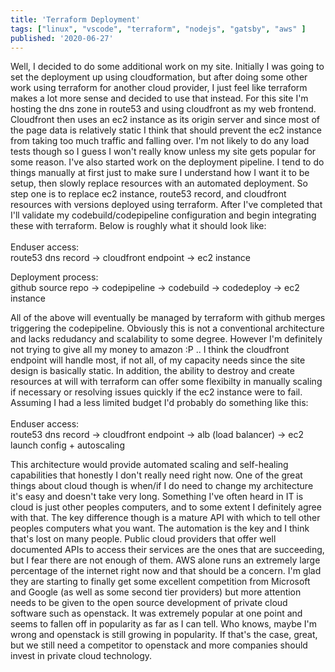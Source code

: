 ```yaml
---
title: 'Terraform Deployment'
tags: ["linux", "vscode", "terraform", "nodejs", "gatsby", "aws" ]
published: '2020-06-27'
---
```


Well, I decided to do some additional work on my site. Initially I was going to set the deployment up using cloudformation, but after doing some other work using terraform for another cloud provider, I just feel like terraform makes a lot more sense and decided to use that instead. For this site I'm hosting the dns zone in route53 and using cloudfront as my web frontend. Cloudfront then uses an ec2 instance as its origin server and since most of the page data is relatively static I think that should prevent the ec2 instance from taking too much traffic and falling over. I'm not likely to do any load tests though so I guess I won't really know unless my site gets popular for some reason. I've also started work on the deployment pipeline. I tend to do things manually at first just to make sure I understand how I want it to be setup, then slowly replace resources with an automated deployment. So step one is to replace ec2 instance, route53 record, and cloudfront resources with versions deployed using terraform. After I've completed that I'll validate my codebuild/codepipeline configuration and begin integrating these with terraform. Below is roughly what it should look like:<br><br>
Enduser access:<br>
route53 dns record -> cloudfront endpoint -> ec2 instance 

Deployment process:<br>
github source repo -> codepipeline -> codebuild -> codedeploy -> ec2 instance

All of the above will eventually be managed by terraform with github merges triggering the codepipeline. Obviously this is not a conventional architecture and lacks redudancy and scalability to some degree. However I'm definitely not trying to give all my money to amazon :P .. I think the cloudfront endpoint will handle most, if not all, of my capacity needs since the site design is basically static. In addition, the ability to destroy and create resources at will with terraform can offer some flexibilty in manually scaling if necessary or resolving issues quickly if the ec2 instance were to fail. Assuming I had a less limited budget I'd probably do something like this:<br><br>
Enduser access:<br>
route53 dns record -> cloudfront endpoint -> alb (load balancer) -> ec2 launch config + autoscaling

This architecture would provide automated scaling and self-healing capabilities that honestly I don't really need right now. One of the great things about cloud though is when/if I do need to change my architecture it's easy and doesn't take very long. Something I've often heard in IT is cloud is just other peoples computers, and to some extent I definitely agree with that. The key difference though is a mature API with which to tell other peoples computers what you want. The automation is the key and I think that's lost on many people. Public cloud providers that offer well documented APIs to access their services are the ones that are succeeding, but I fear there are not enough of them. AWS alone runs an extremely large percentage of the internet right now and that should be a concern. I'm glad they are starting to finally get some excellent competition from Microsoft and Google (as well as some second tier providers) but more attention needs to be given to the open source development of private cloud software such as openstack. It was extremely popular at one point and seems to fallen off in popularity as far as I can tell. Who knows, maybe I'm wrong and openstack is still growing in popularity. If that's the case, great, but we still need a competitor to openstack and more companies should invest in private cloud technology.
<br>